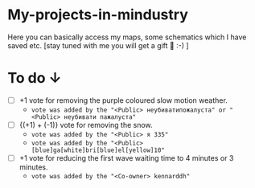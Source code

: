 # My-projects-in-mindustry
Here you can basically access my maps, some schematics which I have saved etc. [stay tuned with me you will get a gift 🎁 :-) ]

# To do ↓
- [ ] +1 vote for removing the purple coloured slow motion weather. 
  - `vote was added by the "<Public> неубиватипoжалуста" or "<Public> неубивати пaжалуста"`
- [ ] {(+1) + (-1)} vote for removing the snow.
  - `vote was added by the "<Public> я 335" `
  -  `vote was added by the "<Public> [blue]ga[white]bri[blue]el[yellow]10" `
- [ ] +1 vote for reducing the first wave waiting time to 4 minutes or 3 minutes.
  - `vote was added by the "<Co-owner> kennarddh"`
